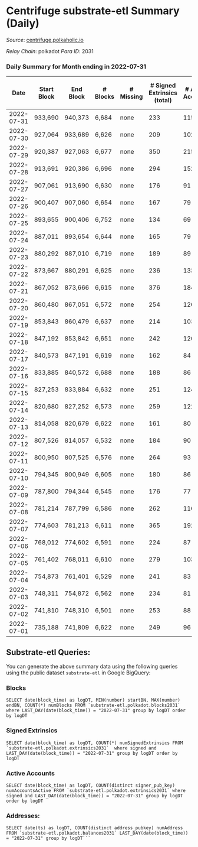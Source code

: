 # Centrifuge substrate-etl Summary (Daily)

_Source_: [centrifuge.polkaholic.io](https://centrifuge.polkaholic.io)

*Relay Chain*: polkadot
*Para ID*: 2031



### Daily Summary for Month ending in 2022-07-31


| Date | Start Block | End Block | # Blocks | # Missing | # Signed Extrinsics (total) | # Active Accounts | # Addresses with Balances | # Events | # Transfers | # XCM Transfers In | # XCM Transfers Out |
| ---- | ----------- | --------- | -------- | --------- | --------------------------- | ----------------- | ------------------------- | -------- | ----------- | ------------------ | ------------------- |
| 2022-07-31 | 933,690 | 940,373 | 6,684 | none  | 233 | 115 | 42,203 | 14,480 | 180 ($31,747.23) |   |   |
| 2022-07-30 | 927,064 | 933,689 | 6,626 | none  | 209 | 102 | 42,190 | 14,245 | 145 ($25,235.46) |   |   |
| 2022-07-29 | 920,387 | 927,063 | 6,677 | none  | 350 | 215 | 42,179 | 14,978 | 165 ($43,250.97) |   |   |
| 2022-07-28 | 913,691 | 920,386 | 6,696 | none  | 294 | 152 | 42,166 | 14,873 | 200 ($2,535,365) |   |   |
| 2022-07-27 | 907,061 | 913,690 | 6,630 | none  | 176 | 91 | 42,145 | 14,096 | 112 ($248,099) |   |   |
| 2022-07-26 | 900,407 | 907,060 | 6,654 | none  | 167 | 79 | 42,140 | 14,101 | 124 ($173,298) |   |   |
| 2022-07-25 | 893,655 | 900,406 | 6,752 | none  | 134 | 69 | 42,131 | 14,211 | 100 ($46,481.69) |   |   |
| 2022-07-24 | 887,011 | 893,654 | 6,644 | none  | 165 | 79 | 42,123 | 14,089 | 126 ($47,799.27) |   |   |
| 2022-07-23 | 880,292 | 887,010 | 6,719 | none  | 189 | 89 | 42,113 | 14,415 | 149 ($66,998.82) |   |   |
| 2022-07-22 | 873,667 | 880,291 | 6,625 | none  | 236 | 133 | 42,099 | 14,307 | 149 ($57,438.11) |   |   |
| 2022-07-21 | 867,052 | 873,666 | 6,615 | none  | 376 | 184 | 42,089 | 14,888 | 251 ($105,249) |   |   |
| 2022-07-20 | 860,480 | 867,051 | 6,572 | none  | 254 | 126 | 42,074 | 14,341 | 191 ($109,664) |   |   |
| 2022-07-19 | 853,843 | 860,479 | 6,637 | none  | 214 | 103 | 42,057 | 14,274 | 152 ($604,604) |   |   |
| 2022-07-18 | 847,192 | 853,842 | 6,651 | none  | 242 | 120 | 42,045 | 14,532 | 197 ($111,829) |   |   |
| 2022-07-17 | 840,573 | 847,191 | 6,619 | none  | 162 | 84 | 42,033 | 14,036 | 124 ($224,802) |   |   |
| 2022-07-16 | 833,885 | 840,572 | 6,688 | none  | 188 | 86 | 42,025 | 14,242 | 141 ($29,512.01) |   |   |
| 2022-07-15 | 827,253 | 833,884 | 6,632 | none  | 251 | 124 | 42,017 | 14,540 | 202 ($164,512) |   |   |
| 2022-07-14 | 820,680 | 827,252 | 6,573 | none  | 259 | 122 | 41,998 | 14,383 | 212 ($952,086) |   |   |
| 2022-07-13 | 814,058 | 820,679 | 6,622 | none  | 161 | 80 | 41,984 | 14,018 | 124 ($54,886.11) |   |   |
| 2022-07-12 | 807,526 | 814,057 | 6,532 | none  | 184 | 90 | 41,971 | 14,003 | 128 ($3,311.21) |   |   |
| 2022-07-11 | 800,950 | 807,525 | 6,576 | none  | 264 | 93 | 41,962 | 14,400 | 187 ($15,446.45) |   |   |
| 2022-07-10 | 794,345 | 800,949 | 6,605 | none  | 180 | 86 | 41,927 | 14,080 | 126 ($34,641.10) |   |   |
| 2022-07-09 | 787,800 | 794,344 | 6,545 | none  | 176 | 77 | 41,917 | 13,905 | 102 ($274.51) |   |   |
| 2022-07-08 | 781,214 | 787,799 | 6,586 | none  | 262 | 116 | 41,912 | 14,354 | 157 ($2,445,703) |   |   |
| 2022-07-07 | 774,603 | 781,213 | 6,611 | none  | 365 | 192 | 41,900 | 14,915 | 268 ($3,242,316) |   |   |
| 2022-07-06 | 768,012 | 774,602 | 6,591 | none  | 224 | 87 | 41,885 | 14,107 | 136 ($206,600) |   |   |
| 2022-07-05 | 761,402 | 768,011 | 6,610 | none  | 279 | 103 | 41,877 | 14,403 | 135 ($71,339.75) |   |   |
| 2022-07-04 | 754,873 | 761,401 | 6,529 | none  | 241 | 83 | 41,866 | 14,057 | 130 ($559,829) |   |   |
| 2022-07-03 | 748,311 | 754,872 | 6,562 | none  | 234 | 81 | 41,854 | 14,104 | 148 ($25,951.90) |   |   |
| 2022-07-02 | 741,810 | 748,310 | 6,501 | none  | 253 | 88 | 41,834 | 14,080 | 168 ($43,500.46) |   |   |
| 2022-07-01 | 735,188 | 741,809 | 6,622 | none  | 249 | 96 | 41,807 | 14,346 | 142 ($355,293) |   |   |

## Substrate-etl Queries:
You can generate the above summary data using the following queries using the public dataset `substrate-etl` in Google BigQuery:


### Blocks
```
SELECT date(block_time) as logDT, MIN(number) startBN, MAX(number) endBN, COUNT(*) numBlocks FROM `substrate-etl.polkadot.blocks2031`  where LAST_DAY(date(block_time)) = "2022-07-31" group by logDT order by logDT
```


### Signed Extrinsics
```
SELECT date(block_time) as logDT, COUNT(*) numSignedExtrinsics FROM `substrate-etl.polkadot.extrinsics2031`  where signed and LAST_DAY(date(block_time)) = "2022-07-31" group by logDT order by logDT
```


### Active Accounts
```
SELECT date(block_time) as logDT, COUNT(distinct signer_pub_key) numAccountsActive FROM `substrate-etl.polkadot.extrinsics2031` where signed and LAST_DAY(date(block_time)) = "2022-07-31" group by logDT order by logDT
```


### Addresses:
```
SELECT date(ts) as logDT, COUNT(distinct address_pubkey) numAddress FROM `substrate-etl.polkadot.balances2031` LAST_DAY(date(block_time)) = "2022-07-31" group by logDT```

